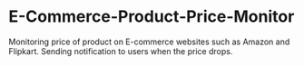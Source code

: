 # E-Commerce-Product-Price-Monitor
Monitoring price of product on E-commerce websites such as Amazon  and Flipkart. Sending notification to users when the price drops.
